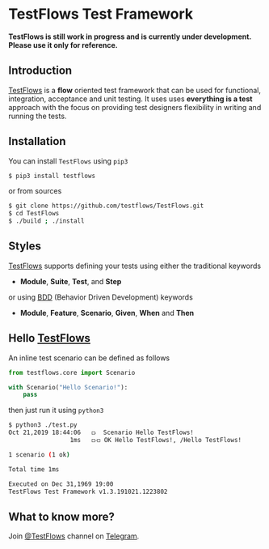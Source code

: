 # TestFlows Test Framework

**TestFlows is still work in progress and is currently under development.
Please use it only for reference.**

## Introduction

[TestFlows] is a **flow** oriented test framework that can be used for functional,
integration, acceptance and unit testing. It uses uses **everything is a test** approach
with the focus on providing test designers flexibility in writing and running the tests.

## Installation

You can install `TestFlows` using `pip3`

```bash
$ pip3 install testflows
```

or from sources

```bash
$ git clone https://github.com/testflows/TestFlows.git
$ cd TestFlows
$ ./build ; ./install
```

## Styles

[TestFlows] supports defining your tests using either the traditional keywords

*  **Module**, **Suite**, **Test**, and **Step**

or using [BDD] (Behavior Driven Development) keywords

* **Module**, **Feature**, **Scenario**, **Given**, **When** and **Then**

## Hello [TestFlows]

An inline test scenario can be defined as follows

```python
from testflows.core import Scenario

with Scenario("Hello Scenario!"):
    pass
```

then just run it using `python3`

```bash
$ python3 ./test.py 
Oct 21,2019 18:44:06   ⟥  Scenario Hello TestFlows!
                 1ms   ⟥⟤ OK Hello TestFlows!, /Hello TestFlows!

1 scenario (1 ok)

Total time 1ms

Executed on Dec 31,1969 19:00
TestFlows Test Framework v1.3.191021.1223802
```

## What to know more?

Join [@TestFlows] channel on [Telegram].

[@TestFlows]: https://telegram.me/testflows
[Telegram]: https://telegram.org/
[BDD]: https://en.wikipedia.org/wiki/Behavior-driven_development
[TestFlows]: https://github.com/testflows/testflows
